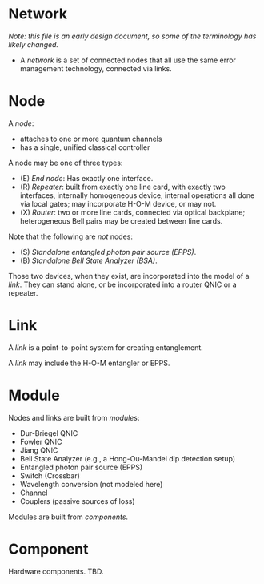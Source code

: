 # Network #

*Note: this file is an early design document, so some of the terminology has likely changed.*

* A *network* is a set of connected nodes that all use the same error management technology, connected via links.

# Node #

A *node*:

  * attaches to one or more quantum channels
  * has a single, unified classical controller

A node may be one of three types:

  * (E) *End node*: Has exactly one interface.
  * (R) *Repeater*: built from exactly one line card, with exactly two interfaces, internally homogeneous device, internal operations all done via local gates; may incorporate H-O-M device, or may not.
  * (X) *Router*: two or more line cards, connected via optical backplane; heterogeneous Bell pairs may be created between line cards.

Note that the following are *not* nodes:

  * (S) *Standalone entangled photon pair source (EPPS)*.
  * (B) *Standalone Bell State Analyzer (BSA)*.

Those two devices, when they exist, are incorporated into the model of
a *link*.  They can stand alone, or be incorporated into a router QNIC or
a repeater.

# Link #

A *link* is a point-to-point system for creating entanglement.

A *link* may include the H-O-M entangler or EPPS.

# Module #

Nodes and links are built from *modules*:

* Dur-Briegel QNIC
* Fowler QNIC
* Jiang QNIC
* Bell State Analyzer (e.g., a Hong-Ou-Mandel dip detection setup)
* Entangled photon pair source (EPPS)
* Switch (Crossbar)
* Wavelength conversion (not modeled here)
* Channel
* Couplers (passive sources of loss)

Modules are built from *components*.

# Component #

Hardware components. TBD.
